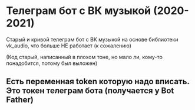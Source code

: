 # Телеграм бот с ВК музыкой (2020-2021)

Старый и кривой телеграм бот с ВК музыкой на основе библиотеки vk_audio, что больше НЕ работает (к сожалению)

(Код старый, написанный в плохом тоне, но мало ли, кому-то понадобится, потому был выложен)

## Есть переменная token которую надо вписать. Это токен телеграм бота (получается у Bot Father)

